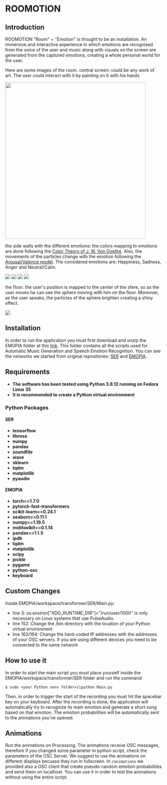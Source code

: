 # ROOMOTION
## Introduction
ROOMOTION "Room" + "Emotion" is thought to be an installation.
An immersive and interactive experience in which emotions are recognised 
from the voice of the user and music along with visuals on the screen are 
generated from the captured emotions, creating a whole personal world for the user.

Here are some images of the room. 
central screen: could be any work of art. The user could interact with it by painting on it with his hands

<img src = "images/CatturaMona.PNG" width="450" height="500">


the side walls with the different emotions: the colors mapping to emotions are done following the [Color Theory of J. W. Von Goethe]( https://www.themarginalian.org/2012/08/17/goethe-theory-of-colours/). Also, the movements of the particles change with the emotion 
following the [Arousal/Valence model](https://www.researchgate.net/figure/The-2D-valence-arousal-model-of-emotion-proposed-by-Russel-50_fig1_330861905). 
The considered emotions are: Happiness, Sadness, Anger and Neutral/Calm.

![](images/Immagine1.png) ![](images/Immagine2.png) ![](images/Immagine3.png) ![](images/Immagine4.png)  

the floor: the user's position is mapped to the center of the sfere, so as the user moves he can see the sphere moving with him on the floor. 
Moreover, as the user speaks, the particles of the sphere brighten creating a shiny effect.

![](images/floor.png) 

## Installation
In order to run the application you must first download and unzip the EMOPIA folder at this [link](https://drive.google.com/drive/folders/1XneQyTCLo9_nMvnhBh8rdnCdmAFoTWcL?usp=sharing). This folder contains all the scripts used for Automatic Music Generation and Speech Emotion Recognition. You can see the networks we started from original repositories: [SER](https://github.com/x4nth055/emotion-recognition-using-speech) and [EMOPIA](https://github.com/annahung31/EMOPIA).
## Requirements
- **The software has been tested using Python 3.8.12 running on Fedora Linux 35**
- **It is recommended to create a Python virtual environment**
### Python Packages
#### SER
- **tensorflow**
- **librosa**
- **numpy**
- **pandas**
- **soundfile**
- **wave**
- **sklearn**
- **tqdm**
- **matplotlib**
- **pyaudio**
#### EMOPIA
- **torch==1.7.0**
- **pytorch-fast-transformers**
- **scikit-learn==0.24.1**
- **seaborn==0.11.1**
- **numpy==1.19.5**
- **miditoolkit==0.1.14**
- **pandas==1.1.5**
- **ipdb**
- **tqdm**
- **matplotlib**
- **scipy**
- **pickle**
- **pygame**
- **python-osc**
- **keyboard**
## Custom Changes
Inside EMOPIA/workspace/transformer/SER/Main.py:
- line 3: os.environ["XDG_RUNTIME_DIR"]="/run/user/1000" is only necessary on Linux systems that use PulseAudio.
- line 152: Change the /bin directory with the location of your Python virtual environment
- line 163/164: Change the hard-coded IP addresses with the addresses of your OSC servers. If you are using different devices you need to be connected to the same network
## How to use it
In order to start the main script you must place yourself inside the EMOPIA/workspace/transformer/SER folder and run the command 
```
$ sudo <your Python venv folder>/ipython Main.py
```
Then, in order to trigger the start of the recording you must hit the spacebar key on your keyboard. After the recording is done, the application will automatically try to recognize its main emotion and generate a short song based on that emotion. The emotion probabilities will be automatically sent to the animations you've opened.
## Animations

Run the animations on Processing. The animations receive OSC messages, therefore if you changed some parameter in python script, check the parameters of the OSC Server. We suggest to use the animations on different displays becuase they run in fullscreen.
In `/animations` we provided also a OSC client that create pseudo-random emotion probabilities and send them on localhost. You can use it in order to test the animations without using the entire script.
